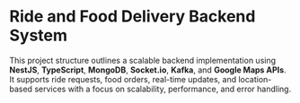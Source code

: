 # Ride and Food Delivery Backend System

This project structure outlines a scalable backend implementation using **NestJS**, **TypeScript**, **MongoDB**, **Socket.io**, **Kafka**, and **Google Maps APIs**. It supports ride requests, food orders, real-time updates, and location-based services with a focus on scalability, performance, and error handling.
